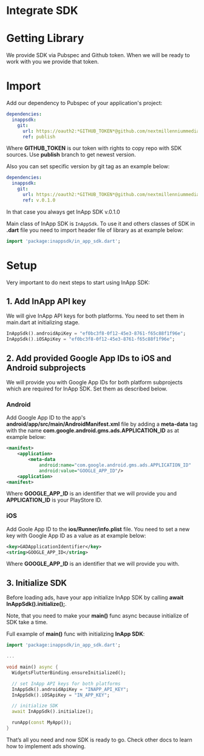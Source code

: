 # Integrate SDK

# Getting Library

We provide SDK via Pubspec and Github token. When we will be ready to work with you we provide that token.

# Import

Add our dependency to Pubspec of your application's project:

```yaml
dependencies:
  inappsdk:
    git:
      url: https://oauth2:*GITHUB_TOKEN*@github.com/nextmillenniummedia/SDKFlutter.git
      ref: publish
```
Where **GITHUB_TOKEN** is our token with rights to copy repo with SDK sources.
Use **publish** branch to get newest version.

Also you can set specific version by git tag as an example below:

```yaml
dependencies:
  inappsdk:
    git:
      url: https://oauth2:*GITHUB_TOKEN*@github.com/nextmillenniummedia/SDKFlutter.git
      ref: v.0.1.0
```
In that case you always get InApp SDK v.0.1.0

Main class of InApp SDK is `InAppSdk`. To use it and others classes of SDK in **.dart** file you need to import header file of library as at example below:

```dart
import 'package:inappsdk/in_app_sdk.dart';
```

# Setup

Very important to do next steps to start using InApp SDK:

## 1. Add InApp API key

We will give InApp API keys for both platforms. You need to set them in main.dart at initializing stage.

```dart
InAppSdk().androidApiKey = "ef0bc3f8-0f12-45e3-8761-f65c88f1f96e";
InAppSdk().iOSApiKey = "ef0bc3f8-0f12-45e3-8761-f65c88f1f96e";
```

## 2. Add provided Google App IDs to iOS and Android subprojects

We will provide you with Google App IDs for both platform subprojects which are required for InApp SDK. Set them as described below.

### Android

Add Google App ID to the app's **android/app/src/main/AndroidManifest.xml** file by adding a **meta-data** tag with the name **com.google.android.gms.ads.APPLICATION_ID** as at example below:

```xml
<manifest>
    <application>
        <meta-data
            android:name="com.google.android.gms.ads.APPLICATION_ID"
            android:value="GOOGLE_APP_ID"/>
    <application>
<manifest>
```
Where **GOOGLE_APP_ID** is an identifier that we will provide you and **APPLICATION_ID** is your PlayStore ID.

### iOS

Add Goole App ID to the **ios/Runner/info.plist** file. You need to set a new key with Google App ID as a value as at example below:

```xml
<key>GADApplicationIdentifier</key>
<string>GOOGLE_APP_ID</string>
```
Where **GOOGLE_APP_ID** is an identifier that we will provide you with.

## 3. Initialize SDK

Before loading ads, have your app initialize InApp SDK by calling **await InAppSdk().initialize();**.

Note, that you need to make your **main()** func async because initialize of SDK take a time.

Full example of **main()** func with initializing **InApp SDK**:

```dart
import 'package:inappsdk/in_app_sdk.dart';

...

void main() async {
  WidgetsFlutterBinding.ensureInitialized();

  // set InApp API keys for both platforms
  InAppSdk().androidApiKey = "INAPP_API_KEY";
  InAppSdk().iOSApiKey = "IN_APP_KEY";

  // initialize SDK
  await InAppSdk().initialize();

  runApp(const MyApp());
}
```

That’s all you need and now SDK is ready to go. Check other docs to learn how to implement ads showing.
